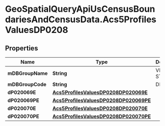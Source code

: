 # GeoSpatialQueryApiUsCensusBoundariesAndCensusData.Acs5ProfilesValuesDP0208

## Properties

Name | Type | Description | Notes
------------ | ------------- | ------------- | -------------
**mDBGroupName** | **String** | VETERAN STATUS | 
**mDBGroupCode** | **String** | DP0208 | 
**dP020069E** | [**Acs5ProfilesValuesDP0208DP020069E**](Acs5ProfilesValuesDP0208DP020069E.md) |  | 
**dP020069PE** | [**Acs5ProfilesValuesDP0208DP020069PE**](Acs5ProfilesValuesDP0208DP020069PE.md) |  | 
**dP020070E** | [**Acs5ProfilesValuesDP0208DP020070E**](Acs5ProfilesValuesDP0208DP020070E.md) |  | 
**dP020070PE** | [**Acs5ProfilesValuesDP0208DP020070PE**](Acs5ProfilesValuesDP0208DP020070PE.md) |  | 



